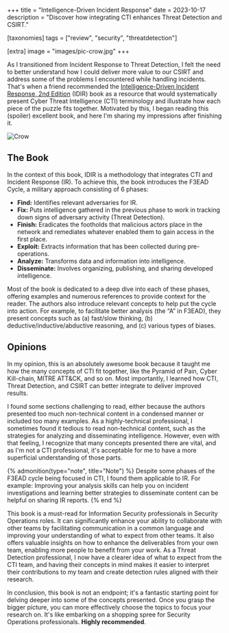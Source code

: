 +++
title = "Intelligence-Driven Incident Response"
date  = 2023-10-17
description = "Discover how integrating CTI enhances Threat Detection and CSIRT."

[taxonomies]
tags = ["review", "security", "threatdetection"]

[extra]
image = "images/pic-crow.jpg"
+++

As I transitioned from Incident Response to Threat Detection, I felt the need to better understand how I could deliver more value to our CSIRT and address some of the problems I encountered while handling incidents.  That's when a friend recommended the [Intelligence-Driven Incident Response, 2nd Edition](https://learning.oreilly.com/library/view/intelligence-driven-incident-response/9781098120672/) (IDIR) book as a resource that would systematically present Cyber Threat Intelligence (CTI) terminology and illustrate how each piece of the puzzle fits together.  Motivated by this, I began reading this (spoiler) excellent book, and here I'm sharing my impressions after finishing it.

![Crow](/images/pic-crow.jpg "A single crow")


## The Book

In the context of this book, IDIR is a methodology that integrates CTI and Incident Response (IR).  To achieve this, the book introduces the F3EAD Cycle, a military approach consisting of 6 phases:

- **Find:** Identifies relevant adversaries for IR.
- **Fix:** Puts intelligence gathered in the previous phase to work in tracking down signs of adversary activity (Threat Detection).
- **Finish:** Eradicates the footholds that malicious actors place in the network and remediates whatever enabled them to gain access in the first place.
- **Exploit:** Extracts information that has been collected during pre-operations.
- **Analyze:** Transforms data and information into intelligence.
- **Disseminate:** Involves organizing, publishing, and sharing developed intelligence.

Most of the book is dedicated to a deep dive into each of these phases, offering examples and numerous references to provide context for the reader.  The authors also introduce relevant concepts to help put the cycle into action.  For example, to facilitate better analysis (the “A” in F3EAD), they present concepts such as (a) fast/slow thinking, (b) deductive/inductive/abductive reasoning, and (c) various types of biases.


## Opinions

In my opinion, this is an absolutely awesome book because it taught me how the many concepts of CTI fit together, like the Pyramid of Pain, Cyber Kill-chain, MITRE ATT&CK, and so on.  Most importantly, I learned how CTI, Threat Detection, and CSIRT can better integrate to deliver improved results.

I found some sections challenging to read, either because the authors presented too much non-technical content in a condensed manner or included too many examples.  As a highly-technical professional, I sometimes found it tedious to read non-technical content, such as the strategies for analyzing and disseminating intelligence.  However, even with that feeling, I recognize that many concepts presented there are vital, and as I'm not a CTI professional, it's acceptable for me to have a more superficial understanding of those parts.

{% admonition(type="note", title="Note") %}
Despite some phases of the F3EAD cycle being focused in CTI, I found them applicable to IR.  For example: Improving your analysis skills can help you on incident investigations and learning better strategies to disseminate content can be helpful on sharing IR reports.
{% end %}

This book is a must-read for Information Security professionals in Security Operations roles.  It can significantly enhance your ability to collaborate with other teams by facilitating communication in a common language and improving your understanding of what to expect from other teams.  It also offers valuable insights on how to enhance the deliverables from your own team, enabling more people to benefit from your work.  As a Threat Detection professional, I now have a clearer idea of what to expect from the CTI team, and having their concepts in mind makes it easier to interpret their contributions to my team and create detection rules aligned with their research.

In conclusion, this book is not an endpoint; it's a fantastic starting point for delving deeper into some of the concepts presented.  Once you grasp the bigger picture, you can more effectively choose the topics to focus your research on.  It's like embarking on a shopping spree for Security Operations professionals.  **Highly recommended**.

